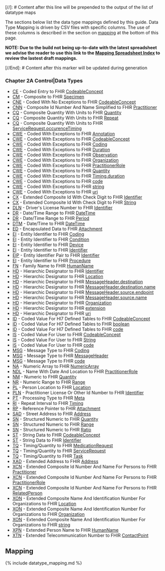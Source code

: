 [//]: # Content after this line will be prepended to the output of the list of datatype maps

The sections below list the data type mappings defined by this guide.
Data Type Mapping is driven by CSV files with specific columns. The use of these columns
is described in the section on [mapping](#mapping) at the bottom of this page.

__NOTE: Due to the build not being up-to-date with the latest spreadsheet we advise the reader to use this link to the [Mapping Spreadsheet Index](https://docs.google.com/spreadsheets/d/1PaFYPSSq4oplTvw_4OgOn6h2Bs_CMvCAU9CqC4tPBgk/edit#gid=1930219638) to review the lastest draft mappings.__

[//End]: # Content after this marker will be updated during generation

### Chapter 2A  Control|Data Types

* [CE](ConceptMap-datatype-ce-to-codeableconcept.html) - Coded Entry to FHIR [CodeableConcept](http://hl7.org/fhir/R4/datatypes.html#codeableconcept)
* [CM](ConceptMap-datatype-cm-to-specimen.html) - Composite to FHIR [Specimen](http://hl7.org/fhir/R4/specimen.html)
* [CNE](ConceptMap-datatype-cne-to-codeableconcept.html) - Coded With No Exceptions to FHIR [CodeableConcept](http://hl7.org/fhir/R4/datatypes.html#codeableconcept)
* [CNN](ConceptMap-datatype-cnn-to-practitioner.html) - Composite Id Number And Name Simplified to FHIR [Practitioner](http://hl7.org/fhir/R4/practitioner.html)
* [CQ](ConceptMap-datatype-cq-to-quantity.html) - Composite Quantity With Units to FHIR [Quantity](http://hl7.org/fhir/R4/datatypes.html#quantity)
* [CQ](ConceptMap-datatype-cq-to-repeat.html) - Composite Quantity With Units to FHIR [Repeat](http://hl7.org/fhir/R4/codesystem-repeat.html)
* [CQ](ConceptMap-datatype-cq-to-servicerequest-occurencetiming.html) - Composite Quantity With Units to FHIR [ServiceRequest.occurenceTiming](http://hl7.org/fhir/R4/servicerequest-definitions.html#servicerequest.occurencetiming)
* [CWE](ConceptMap-datatype-cwe-to-annotation.html) - Coded With Exceptions to FHIR [Annotation](http://hl7.org/fhir/R4/datatypes.html#annotation)
* [CWE](ConceptMap-datatype-cwe-to-codeableconcept.html) - Coded With Exceptions to FHIR [CodeableConcept](http://hl7.org/fhir/R4/datatypes.html#codeableconcept)
* [CWE](ConceptMap-datatype-cwe-to-coding.html) - Coded With Exceptions to FHIR [Coding](http://hl7.org/fhir/R4/datatypes.html#coding)
* [CWE](ConceptMap-datatype-cwe-to-duration.html) - Coded With Exceptions to FHIR [Duration](http://hl7.org/fhir/R4/datatypes.html#duration)
* [CWE](ConceptMap-datatype-cwe-to-observation.html) - Coded With Exceptions to FHIR [Observation](http://hl7.org/fhir/R4/observation.html)
* [CWE](ConceptMap-datatype-cwe-to-organization.html) - Coded With Exceptions to FHIR [Organization](http://hl7.org/fhir/R4/organization.html)
* [CWE](ConceptMap-datatype-cwe-to-practitionerrole.html) - Coded With Exceptions to FHIR [PractitionerRole](http://hl7.org/fhir/R4/practitionerrole.html)
* [CWE](ConceptMap-datatype-cwe-to-quantity.html) - Coded With Exceptions to FHIR [Quantity](http://hl7.org/fhir/R4/datatypes.html#quantity)
* [CWE](ConceptMap-datatype-cwe-to-timing-duration.html) - Coded With Exceptions to FHIR [Timing.duration](http://hl7.org/fhir/R4/datatypes-definitions.html#timing.duration)
* [CWE](ConceptMap-datatype-cwe-to-code.html) - Coded With Exceptions to FHIR [code](http://hl7.org/fhir/R4/datatypes.html#code)
* [CWE](ConceptMap-datatype-cwe-to-string.html) - Coded With Exceptions to FHIR [string](http://hl7.org/fhir/R4/datatypes.html#string)
* [CWE](ConceptMap-datatype-cwe-to-uri.html) - Coded With Exceptions to FHIR [uri](http://hl7.org/fhir/R4/datatypes.html#uri)
* [CX](ConceptMap-datatype-cx-to-identifier.html) - Extended Composite Id With Check Digit to FHIR [Identifier](http://hl7.org/fhir/R4/datatypes.html#identifier)
* [CX](ConceptMap-datatype-cx-to-string.html) - Extended Composite Id With Check Digit to FHIR [String](http://hl7.org/fhir/R4/datatypes.html#string)
* [DLN](ConceptMap-datatype-dln-to-identifier.html) - Driver's License Number to FHIR [Identifier](http://hl7.org/fhir/R4/datatypes.html#identifier)
* [DR](ConceptMap-datatype-dr-to-datetime.html) - Date/Time Range to FHIR [DateTime](http://hl7.org/fhir/R4/datatypes.html#datetime)
* [DR](ConceptMap-datatype-dr-to-period.html) - Date/Time Range to FHIR [Period](http://hl7.org/fhir/R4/datatypes.html#period)
* [DTM](ConceptMap-datatype-dtm-to-datetime.html) - Date/Time to FHIR [DateTime](http://hl7.org/fhir/R4/datatypes.html#datetime)
* [ED](ConceptMap-datatype-ed-to-attachment.html) - Encapsulated Data to FHIR [Attachment](http://hl7.org/fhir/R4/datatypes.html#attachment)
* [EI](ConceptMap-datatype-ei-to-coding.html) - Entity Identifier to FHIR [Coding](http://hl7.org/fhir/R4/datatypes.html#coding)
* [EI](ConceptMap-datatype-ei-to-condition.html) - Entity Identifier to FHIR [Condition](http://hl7.org/fhir/R4/condition.html)
* [EI](ConceptMap-datatype-ei-to-device.html) - Entity Identifier to FHIR [Device](http://hl7.org/fhir/R4/device.html)
* [EI](ConceptMap-datatype-ei-to-identifier.html) - Entity Identifier to FHIR [Identifier](http://hl7.org/fhir/R4/datatypes.html#identifier)
* [EIP](ConceptMap-datatype-eip-to-identifier.html) - Entity Identifier Pair to FHIR [Identifier](http://hl7.org/fhir/R4/datatypes.html#identifier)
* [EI](ConceptMap-datatype-ei-to-procedure.html) - Entity Identifier to FHIR [Procedure](http://hl7.org/fhir/R4/procedure.html)
* [FN](ConceptMap-datatype-fn-to-humanname.html) - Family Name to FHIR [HumanName](http://hl7.org/fhir/R4/datatypes.html#humanname)
* [HD](ConceptMap-datatype-hd-to-identifier.html) - Hierarchic Designator to FHIR [Identifier](http://hl7.org/fhir/R4/datatypes.html#identifier)
* [HD](ConceptMap-datatype-hd-to-location.html) - Hierarchic Designator to FHIR [Location](http://hl7.org/fhir/R4/location.html)
* [HD](ConceptMap-datatype-hd-to-messageheader-destination.html) - Hierarchic Designator to FHIR [MessageHeader.destination](http://hl7.org/fhir/R4/messageheader-definitions.html#messageheader.destination)
* [HD](ConceptMap-datatype-hd-to-messageheader-destination-name.html) - Hierarchic Designator to FHIR [MessageHeader.destination.name](http://hl7.org/fhir/R4/messageheader-definitions.html#messageheader.destination.name)
* [HD](ConceptMap-datatype-hd-to-messageheader-source-endpoint.html) - Hierarchic Designator to FHIR [MessageHeader.source.endpoint](http://hl7.org/fhir/R4/messageheader-definitions.html#messageheader.source.endpoint)
* [HD](ConceptMap-datatype-hd-to-messageheader-source-name.html) - Hierarchic Designator to FHIR [MessageHeader.source.name](http://hl7.org/fhir/R4/messageheader-definitions.html#messageheader.source.name)
* [HD](ConceptMap-datatype-hd-to-organization.html) - Hierarchic Designator to FHIR [Organization](http://hl7.org/fhir/R4/organization.html)
* [HD](ConceptMap-datatype-hd-to-extension.html) - Hierarchic Designator to FHIR [extension](http://hl7.org/fhir/R4/datatypes.html#extension)
* [HD](ConceptMap-datatype-hd-to-uri.html) - Hierarchic Designator to FHIR [uri](http://hl7.org/fhir/R4/datatypes.html#uri)
* [ID](ConceptMap-datatype-id-to-codeableconcept.html) - Coded Value For Hl7 Defined Tables to FHIR [CodeableConcept](http://hl7.org/fhir/R4/datatypes.html#codeableconcept)
* [ID](ConceptMap-datatype-id-to-boolean.html) - Coded Value For Hl7 Defined Tables to FHIR [boolean](http://hl7.org/fhir/R4/datatypes.html#boolean)
* [ID](ConceptMap-datatype-id-to-code.html) - Coded Value For Hl7 Defined Tables to FHIR [code](http://hl7.org/fhir/R4/datatypes.html#code)
* [IS](ConceptMap-datatype-is-to-codeableconcept.html) - Coded Value For User to FHIR [CodeableConcept](http://hl7.org/fhir/R4/datatypes.html#codeableconcept)
* [IS](ConceptMap-datatype-is-to-string.html) - Coded Value For User to FHIR [String](http://hl7.org/fhir/R4/datatypes.html#string)
* [IS](ConceptMap-datatype-is-to-code.html) - Coded Value For User to FHIR [code](http://hl7.org/fhir/R4/datatypes.html#code)
* [MSG](ConceptMap-datatype-msg-to-coding.html) - Message Type to FHIR [Coding](http://hl7.org/fhir/R4/datatypes.html#coding)
* [MSG](ConceptMap-datatype-msg-to-messageheader.html) - Message Type to FHIR [MessageHeader](http://hl7.org/fhir/R4/messageheader.html)
* [MSG](ConceptMap-datatype-msg-to-code.html) - Message Type to FHIR [code](http://hl7.org/fhir/R4/datatypes.html#code)
* [NA](ConceptMap-datatype-na-to-numericarray.html) - Numeric Array to FHIR [NumericArray](http://hl7.org/fhir/R4/codesystem-numericarray.html)
* [NDL](ConceptMap-datatype-ndl-to-practitionerrole.html) - Name With Date And Location to FHIR [PractitionerRole](http://hl7.org/fhir/R4/practitionerrole.html)
* [NM](ConceptMap-datatype-nm-to-quantity.html) - Numeric to FHIR [Quantity](http://hl7.org/fhir/R4/datatypes.html#quantity)
* [NR](ConceptMap-datatype-nr-to-range.html) - Numeric Range to FHIR [Range](http://hl7.org/fhir/R4/datatypes.html#range)
* [PL](ConceptMap-datatype-pl-to-location.html) - Person Location to FHIR [Location](http://hl7.org/fhir/R4/location.html)
* [PLN](ConceptMap-datatype-pln-to-identifier.html) - Practitioner License Or Other Id Number to FHIR [Identifier](http://hl7.org/fhir/R4/datatypes.html#identifier)
* [PT](ConceptMap-datatype-pt-to-meta.html) - Processing Type to FHIR [Meta](http://hl7.org/fhir/R4/datatypes.html#meta)
* [RI](ConceptMap-datatype-ri-to-timing.html) - Repeat Interval to FHIR [Timing](http://hl7.org/fhir/R4/datatypes.html#timing)
* [RP](ConceptMap-datatype-rp-to-attachment.html) - Reference Pointer to FHIR [Attachment](http://hl7.org/fhir/R4/datatypes.html#attachment)
* [SAD](ConceptMap-datatype-sad-to-address.html) - Street Address to FHIR [Address](http://hl7.org/fhir/R4/datatypes.html#address)
* [SN](ConceptMap-datatype-sn-to-quantity.html) - Structured Numeric to FHIR [Quantity](http://hl7.org/fhir/R4/datatypes.html#quantity)
* [SN](ConceptMap-datatype-sn-to-range.html) - Structured Numeric to FHIR [Range](http://hl7.org/fhir/R4/datatypes.html#range)
* [SN](ConceptMap-datatype-sn-to-ratio.html) - Structured Numeric to FHIR [Ratio](http://hl7.org/fhir/R4/datatypes.html#ratio)
* [ST](ConceptMap-datatype-st-to-codeableconcept.html) - String Data to FHIR [CodeableConcept](http://hl7.org/fhir/R4/datatypes.html#codeableconcept)
* [ST](ConceptMap-datatype-st-to-identifier.html) - String Data to FHIR [Identifier](http://hl7.org/fhir/R4/datatypes.html#identifier)
* [TQ](ConceptMap-datatype-tq-to-medicationrequest.html) - Timing/Quantity to FHIR [MedicationRequest](http://hl7.org/fhir/R4/medicationrequest.html)
* [TQ](ConceptMap-datatype-tq-to-servicerequest.html) - Timing/Quantity to FHIR [ServiceRequest](http://hl7.org/fhir/R4/servicerequest.html)
* [TQ](ConceptMap-datatype-tq-to-task.html) - Timing/Quantity to FHIR [Task](http://hl7.org/fhir/R4/task.html)
* [XAD](ConceptMap-datatype-xad-to-address.html) - Extended Address to FHIR [Address](http://hl7.org/fhir/R4/datatypes.html#address)
* [XCN](ConceptMap-datatype-xcn-to-practitioner.html) - Extended Composite Id Number And Name For Persons to FHIR [Practitioner](http://hl7.org/fhir/R4/practitioner.html)
* [XCN](ConceptMap-datatype-xcn-to-practitionerrole.html) - Extended Composite Id Number And Name For Persons to FHIR [PractitionerRole](http://hl7.org/fhir/R4/practitionerrole.html)
* [XCN](ConceptMap-datatype-xcn-to-relatedperson.html) - Extended Composite Id Number And Name For Persons to FHIR [RelatedPerson](http://hl7.org/fhir/R4/relatedperson.html)
* [XON](ConceptMap-datatype-xon-to-location.html) - Extended Composite Name And Identification Number For Organizations to FHIR [Location](http://hl7.org/fhir/R4/location.html)
* [XON](ConceptMap-datatype-xon-to-organization.html) - Extended Composite Name And Identification Number For Organizations to FHIR [Organization](http://hl7.org/fhir/R4/organization.html)
* [XON](ConceptMap-datatype-xon-to-string.html) - Extended Composite Name And Identification Number For Organizations to FHIR [string](http://hl7.org/fhir/R4/datatypes.html#string)
* [XPN](ConceptMap-datatype-xpn-to-humanname.html) - Extended Person Name to FHIR [HumanName](http://hl7.org/fhir/R4/datatypes.html#humanname)
* [XTN](ConceptMap-datatype-xtn-to-contactpoint.html) - Extended Telecommunication Number to FHIR [ContactPoint](http://hl7.org/fhir/R4/datatypes.html#contactpoint)
<h2 style='--heading-prefix: ""' id='mapping'>Mapping</h2>
{% include datatype_mapping.md %}
